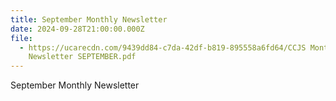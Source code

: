 ```yaml
---
title: September Monthly Newsletter
date: 2024-09-28T21:00:00.000Z
file:
  - https://ucarecdn.com/9439dd84-c7da-42df-b819-895558a6fd64/CCJS Monthly
    Newsletter SEPTEMBER.pdf
---
```

September Monthly Newsletter

